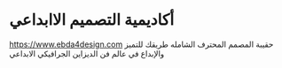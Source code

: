# أكاديمية التصميم الاابداعي
https://www.ebda4design.com
 حقيبة المصمم المحترف الشامله طريقك للتميز والإبداع في عالم فن الديزاين الجرافيكي الابداعي
